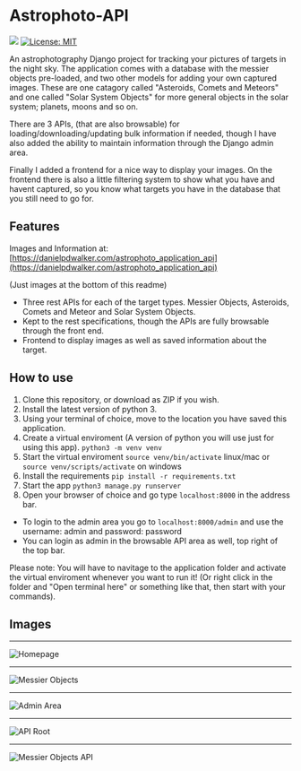 # Astrophoto-API 
![](https://img.shields.io/github/workflow/status/danielpdwalker/Astrophoto-API/Django%20CI/master)  [![License: MIT](https://img.shields.io/badge/License-MIT-yellow.svg)](https://opensource.org/licenses/MIT)

An astrophotography Django project for tracking your pictures of targets in the night sky. The application comes with a database with the messier objects pre-loaded, and two other models for adding your own captured images. These are one catagory called "Asteroids, Comets and Meteors" and one called "Solar System Objects" for more general objects in the solar system; planets, moons and so on. 

There are 3 APIs, (that are also browsable) for loading/downloading/updating bulk information if needed, though I have also added the ability to maintain information through the Django admin area. 

Finally I added a frontend for a nice way to display your images. On the frontend there is also a little filtering system to show what you have and havent captured, so you know what targets you have in the database that you still need to go for.


## Features
Images and Information at: [https://danielpdwalker.com/astrophoto_application_api](https://danielpdwalker.com/astrophoto_application_api)

(Just images at the bottom of this readme)

- Three rest APIs for each of the target types. Messier Objects, Asteroids, Comets and Meteor and Solar System Objects.
- Kept to the rest specifications, though the APIs are fully browsable through the front end.
- Frontend to display images as well as saved information about the target.


## How to use
1. Clone this repository, or download as ZIP if you wish.
2. Install the latest version of python 3.
4. Using your terminal of choice, move to the location you have saved this application.
5. Create a virtual enviroment (A version of python you will use just for using this app). 
```python3 -m venv venv```
6. Start the virtual enviroment ```source venv/bin/activate``` linux/mac or ```source venv/scripts/activate``` on windows
7. Install the requirements ```pip install -r requirements.txt```
8. Start the app ```python3 manage.py runserver```
9. Open your browser of choice and go type ```localhost:8000``` in the address bar.
- To login to the admin area you go to ```localhost:8000/admin``` and use the username: admin and password: password
- You can login as admin in the browsable API area as well, top right of the top bar. 

Please note: You will have to navitage to the application folder and activate the virtual enviroment whenever you want to run it!
(Or right click in the folder and "Open terminal here" or something like that, then start with your commands).

## Images
<hr>

![Homepage](https://github.com/DanielPDWalker/Astrophoto-API/blob/master/.readme_images/homepage.JPG)
<hr>

![Messier Objects](https://github.com/DanielPDWalker/Astrophoto-API/blob/master/.readme_images/messier_objects.JPG)
<hr>

![Admin Area](https://github.com/DanielPDWalker/Astrophoto-API/blob/master/.readme_images/admin_area.JPG)
<hr>

![API Root](https://github.com/DanielPDWalker/Astrophoto-API/blob/master/.readme_images/api_root.JPG)
<hr>

![Messier Objects API](https://github.com/DanielPDWalker/Astrophoto-API/blob/master/.readme_images/messier_objects_api.JPG)
